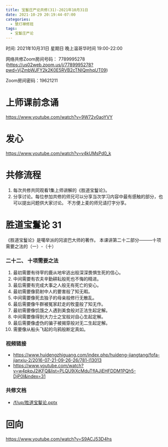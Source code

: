 ```yaml
---
title: 宝鬘庄严论共修(31)-2021年10月31日
date: 2021-10-29 20:19:44-07:00
categories:
  - 慧灯禅修班
tags:
  - 宝鬘庄严论
---
```

<!--StartFragment-->

时间: 2021年10月31日 星期日 晚上温哥华时间 19:00-22:00

网络共修Zoom房间号码： 7789995278 (<https://us02web.zoom.us/j/7789995278?pwd=VjZmbWJFY2k2K0E5RVB2cTNIQmhqUT09>)

Zoom房间密码：19621211

# 上师课前念诵

<https://www.youtube.com/watch?v=9W72v0aoYVY>

# 发心

<https://www.youtube.com/watch?v=v4kUMsPd0_k>

# 共修流程

1. 每次共修共同观看1集上师讲解的《胜道宝鬘论》。
2. 分享讨论。每位参加共修的师兄可以分享当次学习内容中最有感触的部分，也可以提出问题供大家讨论。 不方便上麦的师兄请打字分享。

# 胜道宝鬘论 31

《胜道宝鬘论》是噶举派的冈波巴大师的著作。 本课讲第二十二部分———十项需要之法的（一）-（十）

### 二十二、 十项需要之法

1. 最初需要有待宰的鹿从地牢逃出般深深畏惧生死的信心。
2. 中间需要有农夫辛勤耕耘般死也不悔的精进。
3. 最后需要有完成大事之人般无有死亡的安心。
4. 最初需要像箭射中人的要害般了知无暇。
5. 中间需要像死去独子的母亲般修行无散乱。
6. 最后需要像牛群被冤家赶走的牧童般了知无作。
7. 最初需要像饥饿之人遇到美食般对正法生起定解。
8. 中间需要像得到大力士之宝般对自心生起定解。
9. 最后需要像虚伪的骗子被揭穿般对无二生起定解。
10. 需要像从船头飞起的乌鸦般断定真如。

### 视频链接

* <https://www.huidengzhiguang.com/index.php/huideng-jiangtang/fofa-jianxiu-2/2016-07-21-09-26-26/781-l13013>
* <https://www.youtube.com/watch?v=w4pkpJ2iKFQ&list=PLQU9iXcMduTflAJiEHFDDM1PQh5-DjP0l&index=31>

### 共修文档

* [/f/up/胜道宝鬘论.pptx](https://huidengvan.netlify.app/f/up/%E8%83%9C%E9%81%93%E5%AE%9D%E9%AC%98%E8%AE%BA.pptx)

# 回向

<https://www.youtube.com/watch?v=S9ACJ53D4hs>

<!--EndFragment-->